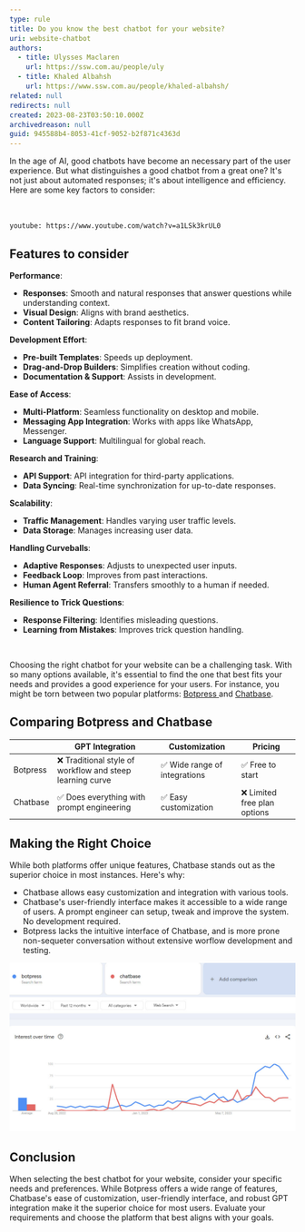 ```yaml
---
type: rule
title: Do you know the best chatbot for your website?
uri: website-chatbot
authors:
  - title: Ulysses Maclaren
    url: https://ssw.com.au/people/uly
  - title: Khaled Albahsh
    url: https://www.ssw.com.au/people/khaled-albahsh/
related: null
redirects: null
created: 2023-08-23T03:50:10.000Z
archivedreason: null
guid: 945588b4-8053-41cf-9052-b2f871c4363d
---
```


In the age of AI, good chatbots have become an necessary part of the user experience. But what distinguishes a good chatbot from a great one? It's not just about automated responses; it's about intelligence and efficiency. Here are some key factors to consider:

<br> 

`youtube: https://www.youtube.com/watch?v=a1LSk3krUL0`

## Features to consider


**Performance**:

* **Responses**: Smooth and natural responses that answer questions while understanding context.
* **Visual Design**: Aligns with brand aesthetics.
* **Content Tailoring**: Adapts responses to fit brand voice.


**Development Effort**:

* **Pre-built Templates**: Speeds up deployment.
* **Drag-and-Drop Builders**: Simplifies creation without coding.
* **Documentation & Support**: Assists in development.


**Ease of Access**:

* **Multi-Platform**: Seamless functionality on desktop and mobile.
* **Messaging App Integration**: Works with apps like WhatsApp, Messenger.
* **Language Support**: Multilingual for global reach.


**Research and Training**:

* **API Support**: API integration for third-party applications.
* **Data Syncing**: Real-time synchronization for up-to-date responses.


**Scalability**:

* **Traffic Management**: Handles varying user traffic levels.
* **Data Storage**: Manages increasing user data.


**Handling Curveballs**:

* **Adaptive Responses**: Adjusts to unexpected user inputs.
* **Feedback Loop**: Improves from past interactions.
* **Human Agent Referral**: Transfers smoothly to a human if needed.

**Resilience to Trick Questions**:

* **Response Filtering**: Identifies misleading questions.
* **Learning from Mistakes**: Improves trick question handling.


<br>

Choosing the right chatbot for your website can be a challenging task. With so many options available, it's essential to find the one that best fits your needs and provides a good experience for your users. For instance, you might be torn between two popular platforms: [Botpress ](https://botpress.com/)and [Chatbase](https://www.chatbase.co/).   

## Comparing Botpress and Chatbase

|           | GPT Integration                            | Customization                    | Pricing                              |
| --------- | ------------------------------------------ | -------------------------------- | ------------------------------------ |
| Botpress  | ❌ Traditional style of workflow and steep learning curve | ✅ Wide range of integrations     | ✅ Free to start    |
| Chatbase  | ✅ Does everything with prompt engineering  | ✅ Easy customization            | ❌ Limited free plan options       |


## Making the Right Choice

While both platforms offer unique features, Chatbase stands out as the superior choice in most instances. Here's why:

* Chatbase allows easy customization and integration with various tools.
* Chatbase's user-friendly interface makes it accessible to a wide range of users. A prompt engineer can setup, tweak and improve the system. No development required.
* Botpress lacks the intuitive interface of Chatbase, and is more prone non-sequeter conversation without extensive worflow development and testing.

![Figure: Although Botpress seems to have more attention online recently, this may be because it's harder to configure so people are Googling it to help with that](botpress-vs-chatbase.jpg)

## Conclusion

When selecting the best chatbot for your website, consider your specific needs and preferences. While Botpress offers a wide range of features, Chatbase's ease of customization, user-friendly interface, and robust GPT integration make it the superior choice for most users. Evaluate your requirements and choose the platform that best aligns with your goals.
